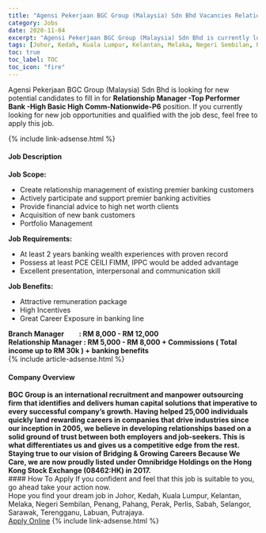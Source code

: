 ```yaml
---
title: "Agensi Pekerjaan BGC Group (Malaysia) Sdn Bhd Vacancies Relationship Manager -Top Performer Bank -High Basic High Comm-Nationwide-P6" 
category: Jobs 
date: 2020-11-04 
excerpt: "Agensi Pekerjaan BGC Group (Malaysia) Sdn Bhd is currently looking for suitable person to fill in the Relationship Manager -Top Performer Bank -High Basic High Comm-Nationwide-P6 which positioned at Johor, Kedah, Kuala Lumpur, Kelantan, Melaka, Negeri Sembilan, Penang, Pahang, Perak, Perlis, Sabah, Selangor, Sarawak, Terengganu, Labuan, Putrajaya" 
tags: [Johor, Kedah, Kuala Lumpur, Kelantan, Melaka, Negeri Sembilan, Penang, Pahang, Perak, Perlis, Sabah, Selangor, Sarawak, Terengganu, Labuan, Putrajaya] 
toc: true 
toc_label: TOC 
toc_icon: "fire" 
--- 
```


<p>Agensi Pekerjaan BGC Group (Malaysia) Sdn Bhd is looking for new potential candidates to fill in for <b>Relationship Manager -Top Performer Bank -High Basic High Comm-Nationwide-P6</b> position. If you currently looking for new job opportunities and qualified with the job desc, feel free to apply this job.
</p>{% include link-adsense.html %} 
<div><div><div><h4>Job Description</h4></div></div><div><div><span><div><div><strong>Job Scope:&#160;</strong></div><ul><li>Create relationship management of existing premier banking customers</li><li>Actively participate and support premier banking activities</li><li>Provide financial advice to high net worth clients&#160;</li><li>Acquisition of new bank customers&#160;</li><li>Portfolio Management&#160;</li></ul><div><strong>Job Requirements:&#160;</strong></div><ul><li>At least 2 years banking wealth experiences with proven record</li><li>Possess at least PCE CEILI FIMM, IPPC would be added advantage&#160;</li><li>Excellent presentation, interpersonal and communication skill&#160;</li></ul><div><strong>Job Benefits:&#160;</strong></div><ul><li>Attractive remuneration package&#160;</li><li>High Incentives&#160;</li><li>Great Career Exposure in banking line&#160;</li></ul><div><strong>Branch Manager&#160; &#160; &#160; &#160; &#160;: RM 8,000 - RM 12,000&#160;</strong></div><div><strong>Relationship Manager : RM 5,000 - RM 8,000 + Commissions ( Total income up to RM 30k ) + banking benefits&#160;</strong></div></div></span></div></div></div> 
{% include article-adsense.html %} 
<div><div><div><h4>Company Overview</h4></div></div><div><div><span><div><div><strong>BGC Group is an international recruitment and manpower outsourcing firm that identifies and delivers human capital solutions that imperative to every successful company&#8217;s growth. Having helped 25,000 individuals quickly land rewarding careers in companies that drive industries since our inception in 2005, we believe in developing relationships based on a solid ground of trust between both employers and job-seekers. This is what differentiates us and gives us a competitive edge from the rest.<br>Staying true to our vision of Bridging &amp; Growing Careers Because We Care, we are now proudly listed under Omnibridge Holdings on the Hong Kong Stock Exchange (08462:HK) in 2017.</strong></div></div></span></div></div></div> 
#### How To Apply 
If you confident and feel that this job is suitable to you, go ahead take your action now. <br/> 
Hope you find your dream job in Johor, Kedah, Kuala Lumpur, Kelantan, Melaka, Negeri Sembilan, Penang, Pahang, Perak, Perlis, Sabah, Selangor, Sarawak, Terengganu, Labuan, Putrajaya. <br/> 
<a href="https://www.jobstreet.com.my/en/job/relationship-manager-top-performer-bank-high-basic-high-comm-nationwide-p6-4417198?jobId=jobstreet-my-job-4417198&sectionRank=20&token=0~5501bf9d-7b50-46db-b56d-acaba021a6ea&fr=SRP%20View%20In%20New%20Ta" class="btn btn--info" target="_blank" rel="nofollow noopenner">Apply Online</a> 
{% include link-adsense.html %} 